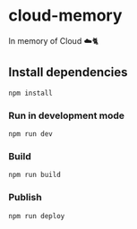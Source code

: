 # cloud-memory

In memory of Cloud ☁️🐈

## Install dependencies

```
npm install
```

### Run in development mode

```
npm run dev
```

### Build

```
npm run build
```

### Publish

```
npm run deploy
```
